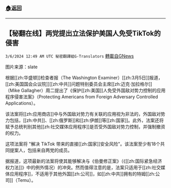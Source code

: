 ###  [:house:返回](README.md)
---


## 【秘翻在线】两党提出立法保护美国人免受TikTok的侵害
`3/6/2024 12:49 AM UTC 秘密翻譯組G-Translators` [轉載自GNews](https://gnews.org/articles/2368639)

图片来源：slate

根据[[zh:华盛顿]]检查者报（The Washington Examiner）[[zh:3月5日]]报道，[[zh:美国国会众议院]][[zh:中共]]问题特别委员会主席[[zh:迈克·加拉格尔]]（Mike Gallagher）周二提出了《保护[[zh:美国]]人免受外国敌对势力控制的应用程序侵害法案》（Protecting Americans from Foreign Adversary Controlled Applications）。

该法案将[[zh:应用商店]]中与外国敌对势力有关联的应用视为非法的，外国敌对势力包括，[[zh:中共]]、[[zh:俄罗斯]]和[[zh:伊朗]]等[[zh:国家]]。此外，法案还将赋予总统判别其他[[zh:社交媒体应用程序]]是否受外国敌对势力控制，并强制撤资的权力。

这项法案将 "解决 TikTok 带来的直接[[zh:国家]]安全风险"。该法案至少有18个共同提案人，包括来自两党的成员。

据报道，这项最新的法案将使其能够解决与《伯曼修正案》（《[[zh:国际紧急经济权力法]]》中的例外情况）的冲突。然而值得注意的是，法案只适用于[[zh:社交媒体应用程序]]，不适用于其他外国[[zh:公司]]，如[[zh:中共]]拥有的特姆[[zh:公司]]（Temu）。
